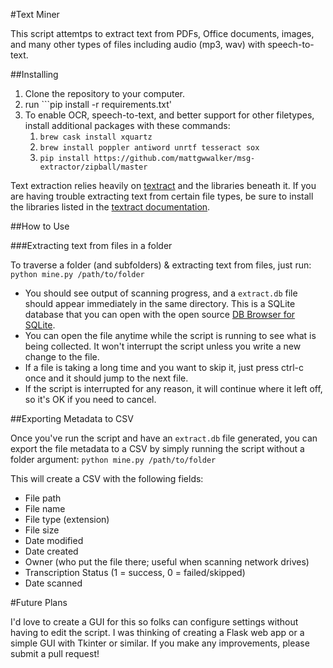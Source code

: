 #Text Miner

This script attemtps to extract text from PDFs, Office documents, images, and many other types of files including audio (mp3, wav) with speech-to-text.

##Installing
1. Clone the repository to your computer.
2. run ```pip install -r requirements.txt'
3. To enable OCR, speech-to-text, and better support for other filetypes, install additional packages with these commands:
    1. ```brew cask install xquartz```
    2. ```brew install poppler antiword unrtf tesseract sox```
    3. ```pip install https://github.com/mattgwwalker/msg-extractor/zipball/master```

Text extraction relies heavily on [textract](https://github.com/deanmalmgren/textract) and the libraries beneath it. If you are having trouble extracting text from certain file types, be sure to install the libraries listed in the [textract documentation](https://textract.readthedocs.io/en/stable/).

##How to Use

###Extracting text from files in a folder

To traverse a folder (and subfolders) & extracting text from files, just run:
    ```python mine.py /path/to/folder```

- You should see output of scanning progress, and a ```extract.db``` file should appear immediately in the same directory. This is a SQLite database that you can open with the open source [DB Browser for SQLite](http://sqlitebrowser.org/).
- You can open the file anytime while the script is running to see what is being collected. It won't interrupt the script unless you write a new change to the file.
- If a file is taking a long time and you want to skip it, just press ctrl-c once and it should jump to the next file.
- If the script is interrupted for any reason, it will continue where it left off, so it's OK if you need to cancel.

##Exporting Metadata to CSV

Once you've run the script and have an ```extract.db``` file generated, you can export the file metadata to a CSV by simply running the script without a folder argument:
    ```python mine.py /path/to/folder```

This will create a CSV with the following fields:

- File path
- File name
- File type (extension)
- File size
- Date modified
- Date created
- Owner (who put the file there; useful when scanning network drives)
- Transcription Status (1 = success, 0 = failed/skipped)
- Date scanned

#Future Plans

I'd love to create a GUI for this so folks can configure settings without having to edit the script. I was thinking of creating a Flask web app or a simple GUI with Tkinter or similar. If you make any improvements, please submit a pull request!
